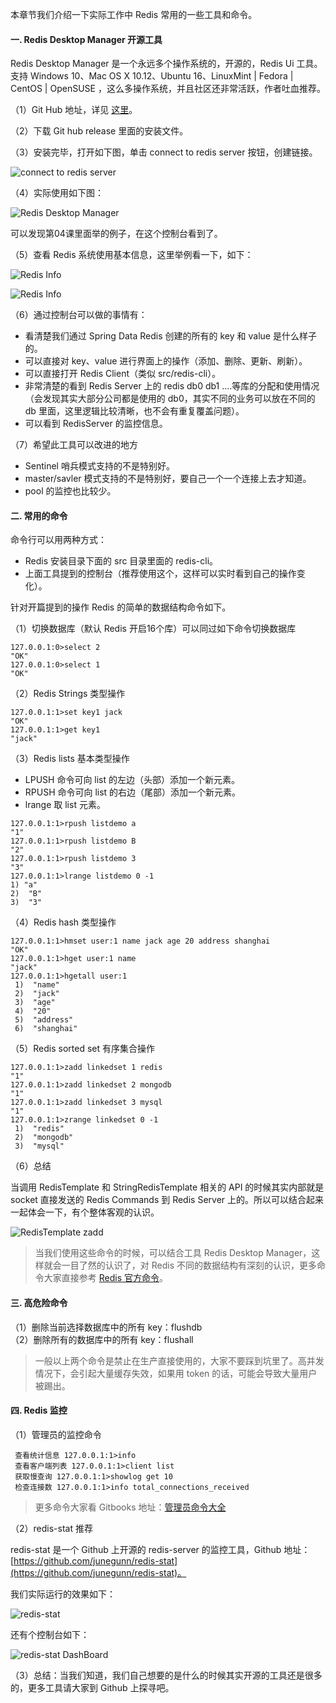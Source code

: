 本章节我们介绍一下实际工作中 Redis 常用的一些工具和命令。

#### 一. Redis Desktop Manager 开源工具

Redis Desktop Manager 是一个永远多个操作系统的，开源的，Redis Ui 工具。支持 Windows 10、Mac OS X 10.12、Ubuntu 16、LinuxMint | Fedora | CentOS | OpenSUSE ，这么多操作系统，并且社区还非常活跃，作者吐血推荐。    

（1）Git Hub 地址，详见 [这里](https://github.com/uglide/RedisDesktopManager)。

（2）下载 Git hub release 里面的安装文件。

（3）安装完毕，打开如下图，单击 connect to redis server 按钮，创建链接。

![connect to redis server](http://images.gitbook.cn/7c377400-f37d-11e7-b8fe-b9e896ac18af) 
  
（4）实际使用如下图：

![Redis Desktop Manager](http://images.gitbook.cn/843dbe70-f37d-11e7-aa2d-b79d04446197)  

可以发现第04课里面举的例子，在这个控制台看到了。

（5）查看 Redis 系统使用基本信息，这里举例看一下，如下：

![Redis Info](http://images.gitbook.cn/8955e9a0-f37d-11e7-8db8-efc5b28eb646) 
 
![Redis Info](http://images.gitbook.cn/8daff4f0-f37d-11e7-8db8-efc5b28eb646)

（6）通过控制台可以做的事情有：

- 看清楚我们通过 Spring Data Redis 创建的所有的 key 和 value 是什么样子的。
- 可以直接对 key、value 进行界面上的操作（添加、删除、更新、刷新）。
- 可以直接打开 Redis Client（类似 src/redis-cli）。
- 非常清楚的看到 Redis Server 上的 redis db0 db1 ....等库的分配和使用情况（会发现其实大部分公司都是使用的 db0，其实不同的业务可以放在不同的 db 里面，这里逻辑比较清晰，也不会有重复覆盖问题）。
- 可以看到 RedisServer 的监控信息。

（7）希望此工具可以改进的地方

- Sentinel 哨兵模式支持的不是特别好。
- master/savler 模式支持的不是特别好，要自己一个一个连接上去才知道。
- pool 的监控也比较少。

#### 二. 常用的命令

命令行可以用两种方式：  
  
- Redis 安装目录下面的 src 目录里面的 redis-cli。     
- 上面工具提到的控制台（推荐使用这个，这样可以实时看到自己的操作变化）。   

针对开篇提到的操作 Redis 的简单的数据结构命令如下。
 
（1）切换数据库（默认 Redis 开启16个库）可以同过如下命令切换数据库

```
127.0.0.1:0>select 2
"OK"
127.0.0.1:0>select 1
"OK"
```

（2）Redis Strings 类型操作

```
127.0.0.1:1>set key1 jack
"OK"
127.0.0.1:1>get key1
"jack"
```

（3）Redis lists 基本类型操作

- LPUSH 命令可向 list 的左边（头部）添加一个新元素。
- RPUSH 命令可向 list 的右边（尾部）添加一个新元素。
- lrange 取 list 元素。

```
127.0.0.1:1>rpush listdemo a
"1"
127.0.0.1:1>rpush listdemo B
"2"
127.0.0.1:1>rpush listdemo 3
"3"
127.0.0.1:1>lrange listdemo 0 -1
1) "a"
2)  "B"
3)  "3"
```

（4）Redis hash 类型操作

```
127.0.0.1:1>hmset user:1 name jack age 20 address shanghai
"OK"
127.0.0.1:1>hget user:1 name
"jack"
127.0.0.1:1>hgetall user:1
 1)  "name"
 2)  "jack"
 3)  "age"
 4)  "20"
 5)  "address"
 6)  "shanghai"
```

（5）Redis sorted set 有序集合操作

```
127.0.0.1:1>zadd linkedset 1 redis
"1"
127.0.0.1:1>zadd linkedset 2 mongodb
"1"
127.0.0.1:1>zadd linkedset 3 mysql
"1"
127.0.0.1:1>zrange linkedset 0 -1
 1)  "redis"
 2)  "mongodb"
 3)  "mysql"
```

（6）总结

当调用 RedisTemplate 和 StringRedisTemplate 相关的 API 的时候其实内部就是 socket 直接发送的 Redis Commands 到 Redis Server 上的。所以可以结合起来一起体会一下，有个整体客观的认识。

![RedisTemplate zadd](http://images.gitbook.cn/91f58de0-f37d-11e7-b8fe-b9e896ac18af)  
  
> 当我们使用这些命令的时候，可以结合工具 Redis Desktop Manager，这样就会一目了然的认识了，对 Redis 不同的数据结构有深刻的认识，更多命令大家直接参考 [Redis 官方命令](https://redis.io/commands)。

#### 三. 高危险命令
   
（1）删除当前选择数据库中的所有 key：flushdb   
（2）删除所有的数据库中的所有 key：flushall   

> 一般以上两个命令是禁止在生产直接使用的，大家不要踩到坑里了。高并发情况下，会引起大量缓存失效，如果用 token 的话，可能会导致大量用户被踢出。    

#### 四. Redis 监控

（1）管理员的监控命令

```
 查看统计信息 127.0.0.1:1>info
 查看客户端列表 127.0.0.1:1>client list
 获取慢查询 127.0.0.1:1>showlog get 10
 检查连接数 127.0.0.1:1>info total_connections_received
```

> 更多命令大家看 Gitbooks 地址：[管理员命令大全](https://gnuhpc.gitbooks.io/redis-all-about/Problem/latency/total-commands.html)

（2）redis-stat 推荐

redis-stat 是一个 Github 上开源的 redis-server 的监控工具，Github 地址：[https://github.com/junegunn/redis-stat](https://github.com/junegunn/redis-stat)。

我们实际运行的效果如下：

![redis-stat](http://images.gitbook.cn/9ad0db90-f37d-11e7-90f1-5d6806af6067)

还有个控制台如下：

![redis-stat DashBoard](http://images.gitbook.cn/a0ba1260-f37d-11e7-8db8-efc5b28eb646)

（3）总结：当我们知道，我们自己想要的是什么的时候其实开源的工具还是很多的，更多工具请大家到 Github 上探寻吧。